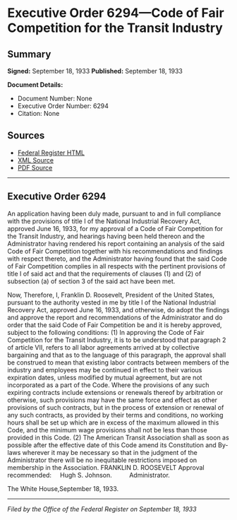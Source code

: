 # Executive Order 6294—Code of Fair Competition for the Transit Industry

## Summary

**Signed:** September 18, 1933
**Published:** September 18, 1933

**Document Details:**
- Document Number: None
- Executive Order Number: 6294
- Citation: None

## Sources
- [Federal Register HTML](https://www.presidency.ucsb.edu/documents/executive-order-6294-code-fair-competition-for-the-transit-industry)
- [XML Source](None)
- [PDF Source](None)

---

## Executive Order 6294

An application having been duly made, pursuant to and in full compliance with the provisions of title I of the National Industrial Recovery Act, approved June 16, 1933, for my approval of a Code of Fair Competition for the Transit Industry, and hearings having been held thereon and the Administrator having rendered his report containing an analysis of the said Code of Fair Competition together with his recommendations and findings with respect thereto, and the Administrator having found that the said Code of Fair Competition complies in all respects with the pertinent provisions of title I of said act and that the requirements of clauses (1) and (2) of subsection (a) of section 3 of the said act have been met.

Now, Therefore, I, Franklin D. Roosevelt, President of the United States, pursuant to the authority vested in me by title I of the National Industrial Recovery Act, approved June 16, 1933, and otherwise, do adopt the findings and approve the report and recommendations of the Administrator and do order that the said Code of Fair Competition be and it is hereby approved, subject to the following conditions:
    (1) In approving the Code of Fair Competition for the Transit Industry, it is to be understood that paragraph 2 of article VII, refers to all labor agreements arrived at by collective bargaining and that as to the language of this paragraph, the approval shall be construed to mean that existing labor contracts between members of the industry and employees may be continued in effect to their various expiration dates, unless modified by mutual agreement, but are not incorporated as a part of the Code. Where the provisions of any such expiring contracts include extensions or renewals thereof by arbitration or otherwise, such provisions may have the same force and effect as other provisions of such contracts, but in the process of extension or renewal of any such contracts, as provided by their terms and conditions, no working hours shall be set up which are in excess of the maximum allowed in this Code, and the minimum wage provisions shall not be less than those provided in this Code.
    (2) The American Transit Association shall as soon as possible after the effective date of this Code amend its Constitution and By-laws wherever it may be necessary so that in the judgment of the Administrator there will be no inequitable restrictions imposed on membership in the Association.
FRANKLIN D. ROOSEVELT
Approval recommended:     Hugh S. Johnson.          Administrator.

The White House,September 18, 1933.

---

*Filed by the Office of the Federal Register on September 18, 1933*
